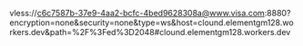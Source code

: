 vless://c6c7587b-37e9-4aa2-bcfc-4bed9628308a@www.visa.com:8880?encryption=none&security=none&type=ws&host=clound.elementgm128.workers.dev&path=%2F%3Fed%3D2048#clound.elementgm128.workers.dev
